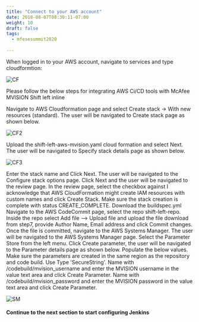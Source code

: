 ```yaml
---
title: "Connect to your AWS account"
date: 2018-08-07T08:30:11-07:00
weight: 10
draft: false
tags:
  - mfesesummit2020
  
---
```


When logged in to your AWS account, navigate to services and type cloudformtion:

![CF](/images/mfe/CF.png?classes=border,shadow)

Please follow the below steps for integrating AWS Ci/CD tools with McAfee MVISION Shift left inline

Navigate to AWS Cloudformation page and select Create stack -> With new resources (standard). The user will be navigated to Create stack page as shown below.

![CF2](/images/mfe/CF2.png?classes=border,shadow)

Upload the shift-left-aws-mvision.yaml cloud formation and select Next. The user will be navigated to Specify stack details page as shown below.

![CF3](/images/mfe/CF3.png?classes=border,shadow)

Enter the stack name and Click Next. The user will be navigated to the Configure stack options page.
Click Next and the user will be navigated to the review page.
In the review page, select the checkbox against I acknowledge that AWS CloudFormation might create IAM resources with custom names and click Create Stack.
Make sure the stack creation is complete with status CREATE_COMPLETE.
Download the buildspec.yml
Navigate to the AWS CodeCommit page, select the repo shift-left-repo. Inside the repo select Add file --> Upload file and upload the file download from step7, provide Author Name, Email address and click Commit changes.
Once the file is committed, navigate to the AWS Systems Manager. The user will be navigated to the AWS Systems Manager page. Select the Parameter Store from the left menu.
Click Create parameter, the user will be navigated to the Parameter details page as shown below. Populate the below values. Make sure the parameters are created in the same region as the repository and code build. Use Type 'SecureString'.
Name with /codebuild/mvision_username and enter the MVISION username in the value text area and click Create Parameter.
Name with /codebuild/mvision_password and enter the MVISION password in the value text area and click Create Parameter.

![SM](/images/mfe/SM.png?classes=border,shadow)

#### Continue to the next section to start configuring Jenkins
